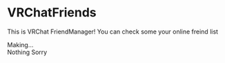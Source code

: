 # VRChatFriends
This is VRChat FriendManager!
You can check some your online freind list


Making...  
Nothing Sorry
